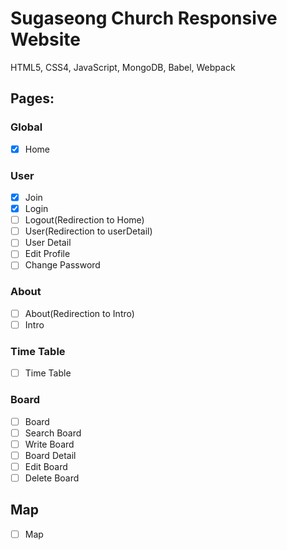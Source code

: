 # Sugaseong Church Responsive Website

HTML5, CSS4, JavaScript, MongoDB, Babel, Webpack

## Pages:

### Global
- [x] Home

### User
- [x] Join
- [x] Login
- [ ] Logout(Redirection to Home)
- [ ] User(Redirection to userDetail)
- [ ] User Detail
- [ ] Edit Profile
- [ ] Change Password

### About
- [ ] About(Redirection to Intro)
- [ ] Intro

### Time Table
- [ ] Time Table

### Board
- [ ] Board
- [ ] Search Board
- [ ] Write Board
- [ ] Board Detail
- [ ] Edit Board
- [ ] Delete Board

## Map
- [ ] Map
